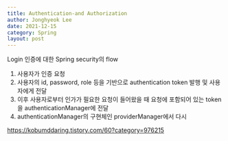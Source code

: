 ```yaml
---
title: Authentication-and Authorization
author: Jonghyeok Lee
date: 2021-12-15
category: Spring
layout: post
---
```


Login 인증에 대한 Spring security의 flow

1. 사용자가 인증 요청
2. 사용자의 id, password, role 등을 기반으로 authentication token 발행 및 사용자에게 전달
3. 이후 사용자로부터 인가가 필요한 요청이 들어왔을 때 요청에 포함되어 있는 token을 authenticationManager에 전달
4. authenticationManager의 구현체인 providerManager에서 다시 

https://kobumddaring.tistory.com/60?category=976215



[1]: https://gregor77.github.io/2021/04/21/spring-security-02/
[2]: https://velog.io/@sa833591/Spring-Security-2